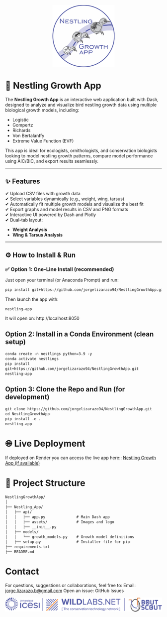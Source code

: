<p align="center">
  <img src="https://github.com/jorgelizarazo94/NestlingGrowthApp/blob/master/Nestling_App/api/assets/NGapp_log.png" alt="Nestling Growth App" width="200px">
</p>

# 🐣 Nestling Growth App

The **Nestling Growth App** is an interactive web application built with Dash, designed to analyze and visualize bird nestling growth data using multiple biological growth models, including:

- Logistic  
- Gompertz  
- Richards  
- Von Bertalanffy  
- Extreme Value Function (EVF)  

This app is ideal for ecologists, ornithologists, and conservation biologists looking to model nestling growth patterns, compare model performance using AIC/BIC, and export results seamlessly.

---

## ✨ Features

✔ Upload CSV files with growth data  
✔ Select variables dynamically (e.g., weight, wing, tarsus)  
✔ Automatically fit multiple growth models and visualize the best fit  
✔ Export graphs and model results in CSV and PNG formats  
✔ Interactive UI powered by Dash and Plotly  
✔ Dual-tab layout:
- **Weight Analysis**
- **Wing & Tarsus Analysis**

---

## ⚙️ How to Install & Run

### ✅ Option 1: One-Line Install (recommended)

Just open your terminal (or Anaconda Prompt) and run:

```bash
pip install git+https://github.com/jorgelizarazo94/NestlingGrowthApp.git

```
Then launch the app with:
```
nestling-app

```
It will open on: http://localhost:8050

## Option 2: Install in a Conda Environment (clean setup)

```
conda create -n nestlings python=3.9 -y
conda activate nestlings
pip install git+https://github.com/jorgelizarazo94/NestlingGrowthApp.git
nestling-app
```

## Option 3: Clone the Repo and Run (for development)
```
git clone https://github.com/jorgelizarazo94/NestlingGrowthApp.git
cd NestlingGrowthApp
pip install -e .
nestling-app

```

# 🌐 Live Deployment
If deployed on Render you can access the live app here::
[Nestling Growth App (if available)](https://nestling-growth-app.onrender.com)


# 📁 Project Structure
```
NestlingGrowthApp/
│
├── Nestling_App/
│   ├── api/
│   │   ├── app.py              # Main Dash app
│   │   ├── assets/             # Images and logo
│   │   ├── __init__.py
│   ├── models/
│   │   └── growth_models.py    # Growth model definitions
│   ├── setup.py                # Installer file for pip
├── requirements.txt
├── README.md
```

# **Contact**
For questions, suggestions or collaborations, feel free to:
Email: jorge.lizarazo.b@gmail.com
Open an issue: GitHub Issues

![Nestling Growth App](https://github.com/jorgelizarazo94/NestlingGrowthApp/blob/master/Nestling_App/api/assets/Logo.png)
